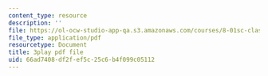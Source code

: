 ```yaml
---
content_type: resource
description: ''
file: https://ol-ocw-studio-app-qa.s3.amazonaws.com/courses/8-01sc-classical-mechanics-fall-2016/66ad7408df2fef5c25c6b4f099c05112_qmCbc9dbwXU.pdf
file_type: application/pdf
resourcetype: Document
title: 3play pdf file
uid: 66ad7408-df2f-ef5c-25c6-b4f099c05112
---
```


